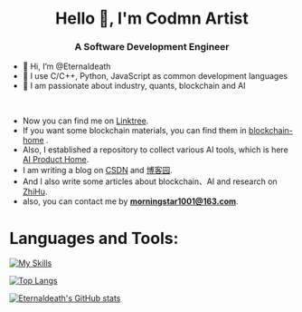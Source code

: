 <!---
Eternaldeath/Eternaldeath is a ✨ special ✨ repository because its `README.md` (this file) appears on your GitHub profile.
You can click the Preview link to take a look at your changes.
--->
<h1 align="center">Hello 👋, I'm Codmn Artist</h1>
<h3 align="center">A Software Development Engineer</h3>

- 👋 Hi, I’m @Eternaldeath
- 👀 I use C/C++, Python, JavaScript as common development languages
- 🌱 I am passionate about industry, quants, blockchain and AI
<br/>

- Now you can find me on [Linktree](https://linktr.ee/Codmn_Artist).
- If you want some blockchain materials, you can find them in [blockchain-home](https://github.com/Eternaldeath/blockchainHome) .
- Also, I established a repository to collect various AI tools, which is here [AI Product Home](https://github.com/Eternaldeath/AIProductHome).
- I am writing a blog on [CSDN](https://blog.csdn.net/qq_34902437) and [博客园](https://www.cnblogs.com/comefuture).
- And I also write some articles about blockchain、AI and research on [ZhiHu](https://www.zhihu.com/people/network-34).
- also, you can contact me by **morningstar1001@163.com**.

# Languages and Tools:
[![My Skills](https://skillicons.dev/icons?i=c,cpp,python,js,html,css,go)](https://skillicons.dev)

[![Top Langs](https://github-readme-stats.vercel.app/api/top-langs/?username=Eternaldeath&layout=compact&theme=dark)](https://github.com/anuraghazra/github-readme-stats)

[![Eternaldeath's GitHub stats](https://github-readme-stats.vercel.app/api?username=Eternaldeath&show_icons=true&theme=dark )](https://github.com/Eternaldeath/github-readme-stats) 



